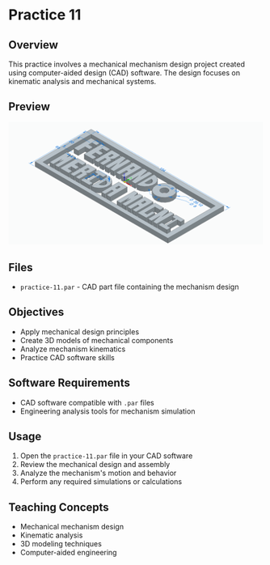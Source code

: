 # Practice 11

## Overview

This practice involves a mechanical mechanism design project created using computer-aided design (CAD) software. The design focuses on kinematic analysis and mechanical systems.

## Preview

![Preview](assets/preview.png)

## Files

- `practice-11.par` - CAD part file containing the mechanism design

## Objectives

- Apply mechanical design principles
- Create 3D models of mechanical components
- Analyze mechanism kinematics
- Practice CAD software skills

## Software Requirements

- CAD software compatible with `.par` files
- Engineering analysis tools for mechanism simulation

## Usage

1. Open the `practice-11.par` file in your CAD software
2. Review the mechanical design and assembly
3. Analyze the mechanism's motion and behavior
4. Perform any required simulations or calculations

## Teaching Concepts

- Mechanical mechanism design
- Kinematic analysis
- 3D modeling techniques
- Computer-aided engineering
